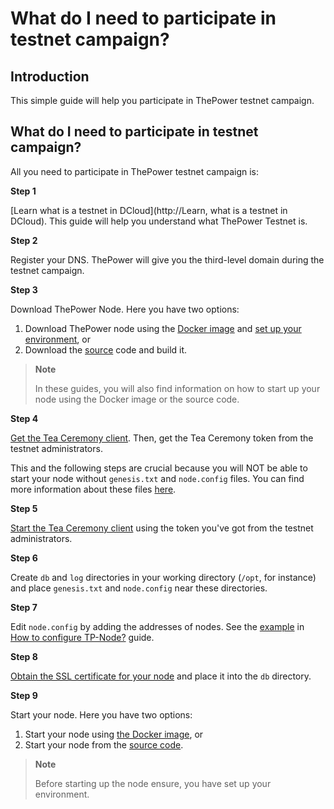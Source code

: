 # What do I need to participate in testnet campaign?

## Introduction

This simple guide will help you participate in ThePower testnet campaign.

## What do I need to participate in testnet campaign?

All you need to participate in ThePower testnet campaign is:

**Step 1**

[Learn what is a testnet in DCloud](http://Learn, what is a testnet in DCloud). This guide will help you understand what ThePower Testnet is.

**Step 2**

Register your DNS. ThePower will give you the third-level domain during the testnet campaign.

**Step 3**

Download ThePower Node. Here you have two options:

1.  Download ThePower node using the [Docker image](https://hub.docker.com/r/thepowerio/tpnode) and [set up your environment](https://doc.thepower.io/docs/build-and-start-a-node/startingTpNode_docker#setting-up-the-environment), or
2.  Download the [source](https://doc.thepower.io/docs/build-and-start-a-node/startingTpNode_source#downloading-and-building-the-node) code and build it.

> **Note**
> 
> In these guides, you will also find information on how to start up your node using the Docker image or the source code.

**Step 4**

[Get the Tea Ceremony client](https://doc.thepower.io/docs/devGuide/get-and-start-tea-ceremony-client/#get-the-tea-ceremony-client). Then, get the Tea Ceremony token from the testnet administrators.

This and the following steps are crucial because you will NOT be able to start your node without `genesis.txt` and `node.config` files. You can find more information about these files [here](https://doc.thepower.io/docs/build-and-start-a-node/tpNodeConfiguration).

**Step 5**

[Start the Tea Ceremony client](https://doc.thepower.io/docs/devGuide/get-and-start-tea-ceremony-client/#start-the-tea-ceremony-client) using the token you've got from the testnet administrators.

**Step 6**

Create `db` and `log` directories in your working directory (`/opt`, for instance) and place `genesis.txt` and `node.config` near these directories.

**Step 7**

Edit `node.config` by adding the addresses of nodes. See the [example](https://doc.thepower.io/docs/build-and-start-a-node/tpNodeConfiguration#nodeconfig-example) in [How to configure TP-Node?](https://doc.thepower.io/docs/build-and-start-a-node/tpNodeConfiguration) guide.

**Step 8**

[Obtain the SSL certificate for your node](https://doc.thepower.io/docs/build-and-start-a-node/ssl-certs-for-node) and place it into the `db` directory.

**Step 9**

Start your node. Here you have two options:

1.  Start your node using [the Docker image](https://doc.thepower.io/docs/build-and-start-a-node/startingTpNode_docker#starting-the-node), or
2.  Start your node from the [source code](https://doc.thepower.io/docs/build-and-start-a-node/startingTpNode_source#starting-the-node).

> **Note**  
>
> Before starting up the node ensure, you have set up your environment.